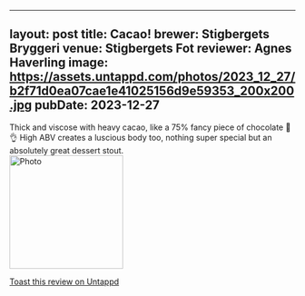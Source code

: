
---
layout: post
title:  Cacao!
brewer: Stigbergets Bryggeri
venue: Stigbergets Fot
reviewer: Agnes Haverling
image: https://assets.untappd.com/photos/2023_12_27/b2f71d0ea07cae1e41025156d9e59353_200x200.jpg
pubDate: 2023-12-27
---

Thick and viscose with heavy cacao, like a 75% fancy piece of chocolate 🍫👌
High ABV creates a luscious body too, nothing super special but an absolutely great dessert stout.
						  <br />
						  <img height="200" width="200" src="https://assets.untappd.com/photos/2023_12_27/b2f71d0ea07cae1e41025156d9e59353_200x200.jpg" alt="Photo">         
						
[Toast this review on Untappd](https://untappd.com/user/&#45;Spacebacon&#45;/checkin/1343609925)
